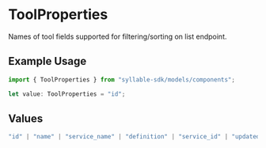 # ToolProperties

Names of tool fields supported for filtering/sorting on list endpoint.

## Example Usage

```typescript
import { ToolProperties } from "syllable-sdk/models/components";

let value: ToolProperties = "id";
```

## Values

```typescript
"id" | "name" | "service_name" | "definition" | "service_id" | "updated_at" | "last_updated_by"
```